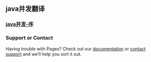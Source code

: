 ## java并发翻译

### [java并发-序](https://github.com/SnailFighter/translator/edit/master/java-summary)




### Support or Contact

Having trouble with Pages? Check out our [documentation](https://help.github.com/categories/github-pages-basics/) or [contact support](https://github.com/contact) and we’ll help you sort it out.
